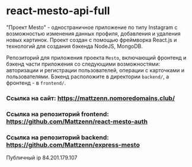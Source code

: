 # react-mesto-api-full

"Проект Mesto" - одностраничное приложение по типу Instagram с возможностью изменения данных профиля, добавления и удаления новых картинок. Проект создан с помощью фреймворка React.js и технологий для создания бэкенда NodeJS, MongoDB.

Репозиторий для приложения проекта `Mesto`, включающий фронтенд и бэкенд части приложения со следующими возможностями: авторизации и регистрации пользователей, операции с карточками и пользователями. Бэкенд расположите в директории `backend/`, а фронтенд - в `frontend/`. 
 
### Ссылка на сайт: https://mattzenn.nomoredomains.club/
 
### Ссылка на репозиторий frontend: https://github.com/Mattzenn/react-mesto-auth
 
### Ссылка на репозиторий backend: https://github.com/Mattzenn/express-mesto
 
 Публичный ip 84.201.179.107
